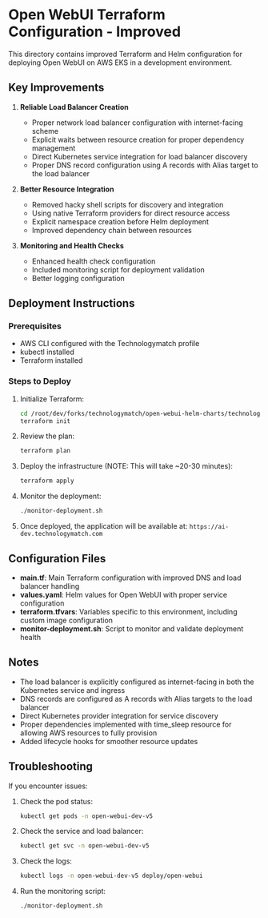 # Open WebUI Terraform Configuration - Improved

This directory contains improved Terraform and Helm configuration for deploying Open WebUI on AWS EKS in a development environment.

## Key Improvements

1. **Reliable Load Balancer Creation**
   - Proper network load balancer configuration with internet-facing scheme
   - Explicit waits between resource creation for proper dependency management
   - Direct Kubernetes service integration for load balancer discovery
   - Proper DNS record configuration using A records with Alias target to the load balancer

2. **Better Resource Integration**
   - Removed hacky shell scripts for discovery and integration
   - Using native Terraform providers for direct resource access
   - Explicit namespace creation before Helm deployment
   - Improved dependency chain between resources

3. **Monitoring and Health Checks**
   - Enhanced health check configuration
   - Included monitoring script for deployment validation
   - Better logging configuration

## Deployment Instructions

### Prerequisites

- AWS CLI configured with the Technologymatch profile
- kubectl installed
- Terraform installed

### Steps to Deploy

1. Initialize Terraform:
   ```bash
   cd /root/dev/forks/technologymatch/open-webui-helm-charts/technologymatch/terraform/environments/dev-new
   terraform init
   ```

2. Review the plan:
   ```bash
   terraform plan
   ```

3. Deploy the infrastructure (NOTE: This will take ~20-30 minutes):
   ```bash
   terraform apply
   ```

4. Monitor the deployment:
   ```bash
   ./monitor-deployment.sh
   ```

5. Once deployed, the application will be available at:
   `https://ai-dev.technologymatch.com`

## Configuration Files

- **main.tf**: Main Terraform configuration with improved DNS and load balancer handling
- **values.yaml**: Helm values for Open WebUI with proper service configuration
- **terraform.tfvars**: Variables specific to this environment, including custom image configuration
- **monitor-deployment.sh**: Script to monitor and validate deployment health

## Notes

- The load balancer is explicitly configured as internet-facing in both the Kubernetes service and ingress
- DNS records are configured as A records with Alias targets to the load balancer
- Direct Kubernetes provider integration for service discovery
- Proper dependencies implemented with time_sleep resource for allowing AWS resources to fully provision
- Added lifecycle hooks for smoother resource updates

## Troubleshooting

If you encounter issues:

1. Check the pod status:
   ```bash
   kubectl get pods -n open-webui-dev-v5
   ```

2. Check the service and load balancer:
   ```bash
   kubectl get svc -n open-webui-dev-v5
   ```

3. Check the logs:
   ```bash
   kubectl logs -n open-webui-dev-v5 deploy/open-webui
   ```

4. Run the monitoring script:
   ```bash
   ./monitor-deployment.sh
   ```